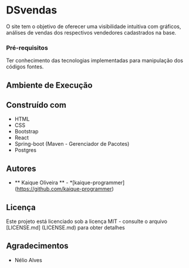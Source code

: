 # DSvendas

O site tem o objetivo de oferecer uma visibilidade intuitiva com gráficos, análises de vendas dos respectivos vendedores cadastrados na base.


### Pré-requisitos
Ter conhecimento das tecnologias implementadas para manipulação dos códigos fontes.

## Ambiente de Execução

## Construído com

* HTML
* CSS
* Bootstrap
* React
* Spring-boot (Maven - Gerenciador de Pacotes)
* Postgres

## Autores

* ** Kaique Oliveira ** - *[kaique-programmer] (https://github.com/kaique-programmer)

## Licença

Este projeto está licenciado sob a licença MIT - consulte o arquivo [LICENSE.md] (LICENSE.md) para obter detalhes

## Agradecimentos

* Nélio Alves

